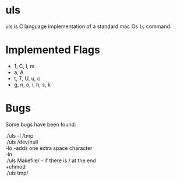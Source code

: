 # uls
uls is C language implementation of a standard mac Os `ls` command.

# Implemented Flags
* 1, C, l, m
* a, A
* t, T, U, u, c
* g, n, o, i, h, s, k

# Bugs
Some bugs have been found:

./uls -l /tmp \
./uls /dev/null \
-lo -adds one extra space character \
-ln \
./uls Makefile/ - if there is / at the end \
+chmod \
./uls tmp/
